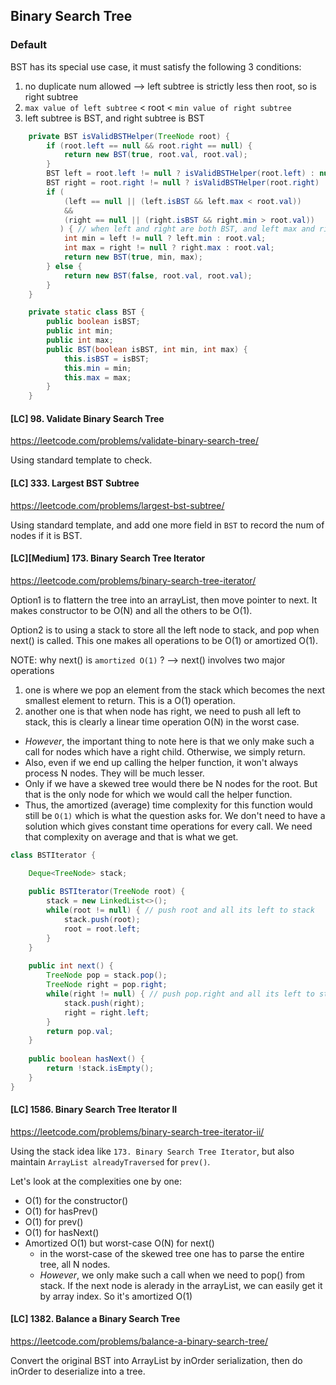 ## Binary Search Tree

### Default

BST has its special use case, it must satisfy the following 3 conditions:  

1. no duplicate num allowed --> left subtree is strictly less then root, so is right subtree
2. `max value of left subtree` < root < `min value of right subtree`
3. left subtree is BST, and right subtree is BST

```java
    private BST isValidBSTHelper(TreeNode root) {
        if (root.left == null && root.right == null) {
            return new BST(true, root.val, root.val);
        }
        BST left = root.left != null ? isValidBSTHelper(root.left) : null;
        BST right = root.right != null ? isValidBSTHelper(root.right) : null;
        if (
            (left == null || (left.isBST && left.max < root.val)) 
            && 
            (right == null || (right.isBST && right.min > root.val))
           ) { // when left and right are both BST, and left max and right min are around root.val, it is a valid BST
            int min = left != null ? left.min : root.val;
            int max = right != null ? right.max : root.val;
            return new BST(true, min, max);
        } else {
            return new BST(false, root.val, root.val);
        }
    }

    private static class BST {
        public boolean isBST;
        public int min;
        public int max;
        public BST(boolean isBST, int min, int max) {
            this.isBST = isBST;
            this.min = min;
            this.max = max;
        }
    } 
```

#### [LC] 98. Validate Binary Search Tree
https://leetcode.com/problems/validate-binary-search-tree/

Using standard template to check.

#### [LC] 333. Largest BST Subtree
https://leetcode.com/problems/largest-bst-subtree/

Using standard template, and add one more field in `BST` to record the num of nodes if it is BST.

#### [LC][Medium] 173. Binary Search Tree Iterator
https://leetcode.com/problems/binary-search-tree-iterator/

Option1 is to flattern the tree into an arrayList, then move pointer to next. It makes constructor to be O(N) and all the others to be O(1).

Option2 is to using a stack to store all the left node to stack, and pop when next() is called.
This one makes all operations to be O(1) or amortized O(1).

NOTE: why next() is `amortized O(1)` ? --> next() involves two major operations  
1. one is where we pop an element from the stack which becomes the next smallest element to return. This is a O(1) operation. 
2. another one is that when node has right, we need to push all left to stack, this is clearly a linear time operation O(N) in the worst case. 
  - *However*, the important thing to note here is that we only make such a call for nodes which have a right child. Otherwise, we simply return. 
  - Also, even if we end up calling the helper function, it won't always process N nodes. They will be much lesser. 
  - Only if we have a skewed tree would there be N nodes for the root. But that is the only node for which we would call the helper function.
  - Thus, the amortized (average) time complexity for this function would still be `O(1)` which is what the question asks for. We don't need to have a solution which gives constant time operations for every call. We need that complexity on average and that is what we get.

```java
class BSTIterator {

    Deque<TreeNode> stack;
    
    public BSTIterator(TreeNode root) {
        stack = new LinkedList<>();
        while(root != null) { // push root and all its left to stack
            stack.push(root);
            root = root.left;
        }
    }
    
    public int next() {
        TreeNode pop = stack.pop();
        TreeNode right = pop.right;
        while(right != null) { // push pop.right and all its left to stack
            stack.push(right);
            right = right.left;
        }
        return pop.val;
    }
    
    public boolean hasNext() {
        return !stack.isEmpty();
    }
}
```


#### [LC] 1586. Binary Search Tree Iterator II
https://leetcode.com/problems/binary-search-tree-iterator-ii/

Using the stack idea like `173. Binary Search Tree Iterator`, but also maintain `ArrayList alreadyTraversed` for `prev()`.

Let's look at the complexities one by one:  
- O(1) for the constructor()
- O(1) for hasPrev()
- O(1) for prev()
- O(1) for hasNext()
- Amortized O(1) but worst-case O(N) for next()
  - in the worst-case of the skewed tree one has to parse the entire tree, all N nodes. 
  - *However*, we only make such a call when we need to pop() from stack. If the next node is alerady in the arrayList, we can easily get it by array index. So it's amortized O(1)


#### [LC] 1382. Balance a Binary Search Tree
https://leetcode.com/problems/balance-a-binary-search-tree/

Convert the original BST into ArrayList by inOrder serialization, then do inOrder to deserialize into a tree.